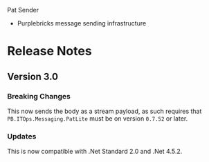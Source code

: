 Pat Sender 
- Purplebricks message sending infrastructure

# Release Notes

## Version 3.0

### Breaking Changes 
This now sends the body as a stream payload, as such requires that `PB.ITOps.Messaging.PatLite` must be on version `0.7.52` or later.

### Updates 
This is now compatible with .Net Standard 2.0 and .Net 4.5.2. 